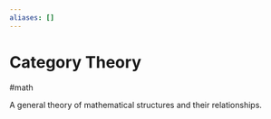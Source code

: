```yaml
---
aliases: []
---
```

# Category Theory
#math

A general theory of mathematical structures and their relationships.


